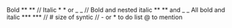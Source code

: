 Bold    ** **    //  Italic    * * or _ _   // Bold and nested italic    ** ** and _ _
All bold and italic    *** *** // # size of syntic // - or * to do list 
@ to mention